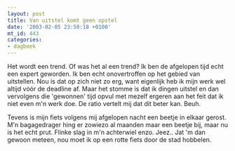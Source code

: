 ```yaml
---
layout: post
title: Van uitstel komt geen opstel
date: '2003-02-05 23:50:18 +0100'
mt_id: 443
categories:
- dagboek
---
```

Het wordt een trend. Of was het al een trend? Ik ben de afgelopen tijd echt een expert geworden. Ik ben echt onovertroffen op het gebied van uitstellen. Nou is dat op zich niet zo erg, want eigenlijk heb ik mijn werk wel altijd v&oacute;&oacute;r de deadline af. Maar het stomme is dat ik dingen uitstel en dan vervolgens die 'gewonnen' tijd opvul met mezelf ergeren aan het feit dat ik niet even m'n werk doe. De ratio vertelt mij dat dit beter kan. Beuh.

Tevens is mijn fiets volgens mij afgelopen nacht een beetje in elkaar gerost. M'n bagagedrager hing er zowiezo al maanden maar een beetje bij, maar nu is het echt prut. Flinke slag in m'n achterwiel enzo. Jeez.. Jat 'm dan gewoon meteen, nou moet ik op een rotte fiets door de stad hobbelen.
